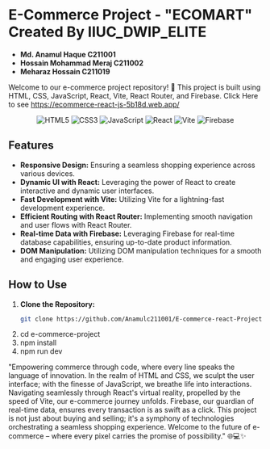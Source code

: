 # E-Commerce Project - "**ECOMART**" Created By **IIUC_DWIP_ELITE**
- **Md. Anamul Haque C211001**
- **Hossain Mohammad Meraj C211002**
- **Meharaz Hossain C211019**

Welcome to our e-commerce project repository! 🚀 This project is built using HTML, CSS, JavaScript, React, Vite, React Router, and Firebase.
Click Here to see https://ecommerce-react-js-5b18d.web.app/

<div align="center">
  <img src="https://img.icons8.com/color/48/000000/html-5.png" alt="HTML5" title="HTML5"/> 
  <img src="https://img.icons8.com/color/48/000000/css3.png" alt="CSS3" title="CSS3"/>
  <img src="https://img.icons8.com/color/48/000000/javascript.png" alt="JavaScript" title="JavaScript"/>
  <img src="https://img.icons8.com/office/48/000000/react.png" alt="React" title="React"/>
  <img src="https://img.icons8.com/color/48/000000/vite.png" alt="Vite" title="Vite"/>
  <img src="https://img.icons8.com/color/48/000000/firebase.png" alt="Firebase" title="Firebase"/>
</div>

## Features

- **Responsive Design:** Ensuring a seamless shopping experience across various devices.
- **Dynamic UI with React:** Leveraging the power of React to create interactive and dynamic user interfaces.
- **Fast Development with Vite:** Utilizing Vite for a lightning-fast development experience.
- **Efficient Routing with React Router:** Implementing smooth navigation and user flows with React Router.
- **Real-time Data with Firebase:** Leveraging Firebase for real-time database capabilities, ensuring up-to-date product information.
- **DOM Manipulation:** Utilizing DOM manipulation techniques for a smooth and engaging user experience.

## How to Use
1. **Clone the Repository:**
   ```bash
   git clone https://github.com/Anamulc211001/E-commerce-react-Project.git
2. cd e-commerce-project
3. npm install
4. npm run dev

"Empowering commerce through code, where every line speaks the language of innovation. In the realm of HTML and CSS, we sculpt the user interface; with the finesse of JavaScript, we breathe life into interactions. Navigating seamlessly through React's virtual reality, propelled by the speed of Vite, our e-commerce journey unfolds. Firebase, our guardian of real-time data, ensures every transaction is as swift as a click. This project is not just about buying and selling; it's a symphony of technologies orchestrating a seamless shopping experience. Welcome to the future of e-commerce – where every pixel carries the promise of possibility." 🌐💻✨
